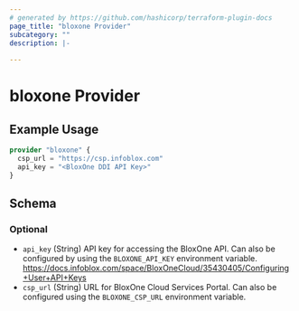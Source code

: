 ```yaml
---
# generated by https://github.com/hashicorp/terraform-plugin-docs
page_title: "bloxone Provider"
subcategory: ""
description: |-
  
---
```


# bloxone Provider



## Example Usage

```terraform
provider "bloxone" {
  csp_url = "https://csp.infoblox.com"
  api_key = "<BloxOne DDI API Key>"
}
```

<!-- schema generated by tfplugindocs -->
## Schema

### Optional

- `api_key` (String) API key for accessing the BloxOne API. Can also be configured by using the `BLOXONE_API_KEY` environment variable. https://docs.infoblox.com/space/BloxOneCloud/35430405/Configuring+User+API+Keys
- `csp_url` (String) URL for BloxOne Cloud Services Portal. Can also be configured using the `BLOXONE_CSP_URL` environment variable.
